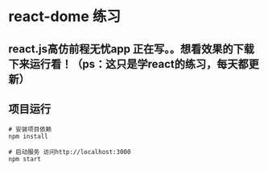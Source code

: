 # react-dome 练习

## react.js高仿前程无忧app 正在写。。想看效果的下载下来运行看！（ps：这只是学react的练习，每天都更新）

## 项目运行
```
# 安装项目依赖
npm install 

# 启动服务 访问http://localhost:3000
npm start
```
